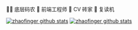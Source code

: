 👨‍🌾 底层码农
🦁 前端工程师
🧱 CV 砖家
🤖 复读机


[![zhaofinger github stats](https://github-readme-stats.vercel.app/api?username=zhaofinger&show_icons=true&theme=radical)](https://github.com/zhaofinger)
[![zhaofinger github stats](https://github-readme-stats.vercel.app/api/top-langs?username=zhaofinger&layout=compact&theme=radical)](https://github.com/zhaofinger)
